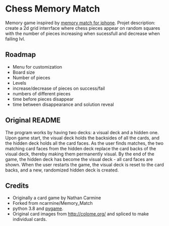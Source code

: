 # Chess Memory Match
Memory game inspired by [memory match for iphone](https://apps.apple.com/ca/app/memory-match-brain-training-memory-games/id1172020731). Projet description: create a 2d grid interrface where chess pieces appear on random squares with the number of pieces increasing when sucessfull and decrease when failing lvl.

## Roadmap

* Menu for customization
* Board size
* Number of pieces
* Levels
* increase/decrease of pieces on success/fail
* numbers of different pieces
* time before pieces disappear
* time between disappearance and solution reveal

## Original README
The program works by having two decks: a visual deck and a hidden one. Upon game start, the visual deck holds the backsides of all the cards, and the hidden deck holds all the card faces. As the user finds matches, the two matching card faces from the hidden deck replace the card backs of the visual deck, thereby making them permanently visual. By the end of the game, the hidden deck has become the visual deck - all card faces are shown. When the user restarts the game, the visual deck is reset to the card backs, and a new, randomized hidden deck is created.

## Credits
* Originally a card game by Nathan Carmine
* Forked from ncarmine/Memory_Match
* python 3.8 and [pygame](http://pygame.org/).
* Original card images from http://colome.org/ and spliced to make individual cards.

